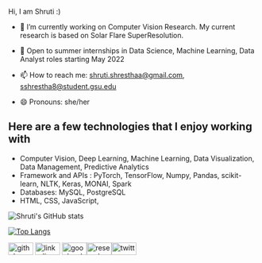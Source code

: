 



Hi, I am Shruti :)

- 🔭 I’m currently working on Computer Vision Research. My current research is based on Solar Flare SuperResolution.
- 🤔 Open to summer internships in Data Science, Machine Learning, Data Analyst roles starting May 2022


- 📫 How to reach me: shruti.shresthaa@gmail.com, sshrestha8@student.gsu.edu
- 😄 Pronouns: she/her


## Here are a few technologies that I enjoy working with

* Computer Vision, Deep Learning, Machine Learning, Data Visualization, Data Management, Predictive Analytics
* Framework and APIs : PyTorch, TensorFlow, Numpy, Pandas, scikit-learn, NLTK, Keras, MONAI, Spark
* Databases: MySQL, PostgreSQL
* HTML, CSS, JavaScript,


![Shruti's GitHub stats](https://github-readme-stats.vercel.app/api?username=shrutishrestha&show_icons=true&theme=radical)

[![Top Langs](https://github-readme-stats.vercel.app/api/top-langs/?username=shrutishrestha&layout=compact&show_icons=true&theme=radical)](https://github.com/shrutishrestha/github-readme-stats)


[<img src='https://cdn.jsdelivr.net/npm/simple-icons@3.0.1/icons/github.svg' alt='github' height='25'  width='50'>](https://github.com/shrutishrestha)             [<img src='https://cdn.jsdelivr.net/npm/simple-icons@3.0.1/icons/linkedin.svg' alt='linkedin' height='25' width='50'>](https://www.linkedin.com/in//shruti-shrestha-6bb52010a/) [<img src='https://cdn.jsdelivr.net/npm/simple-icons@3.0.1/icons/googlescholar.svg' alt='googlescholar' height='25' width='50'>](https://scholar.google.com/citations?user=zTMdFS8AAAAJ&hl=en)[<img src='https://cdn.jsdelivr.net/npm/simple-icons@3.0.1/icons/researchgate.svg' alt='researchgate' height='25' width='50'>](https://researchgate.net/profile/Shruti-Shrestha-4/)[<img src='https://cdn.jsdelivr.net/npm/simple-icons@3.0.1/icons/twitter.svg' alt='twitter' height='25' width='50'>](https://twitter.com/shrutishresthaa)




